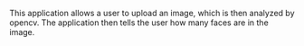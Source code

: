 This application allows a user to upload an image, which is then analyzed by opencv. The application then tells the user how many faces are in the image.